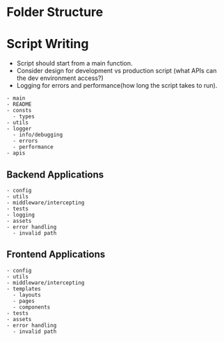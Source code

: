 # Folder Structure

# Script Writing

- Script should start from a main function.
- Consider design for development vs production script (what APIs can the dev environment access?)
- Logging for errors and performance(how long the script takes to run).

```
- main
- README
- consts
  - types
- utils
- logger
  - info/debugging
  - errors
  - performance
- apis
```

## Backend Applications

```
- config
- utils
- middleware/intercepting
- tests
- logging
- assets
- error handling
  - invalid path
```

## Frontend Applications

```
- config
- utils
- middleware/intercepting
- templates
  - layouts
  - pages
  - components
- tests
- assets
- error handling
  - invalid path
```
